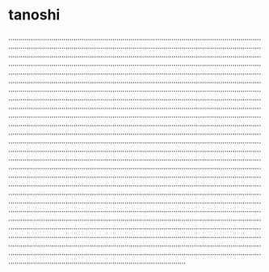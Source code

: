 # tanoshi

...............................................................................................................................................................................................................................................................................................................................................................................................................................................................................................................................................................................................................................................................................................................................................................................................................................................................................................................................................................................................................................................................................................................................................................................................................................................................................................................................................................................................................................................................................................................................................................................................................................................................................................................................................................................................................................................................................................................................................................................................................................................................................................................................................................................................................................................................................................................................................................................................................................................................................................................................................................................................................................................................................................................................................................................................................................................................................................................................................................................................................................................................................................................................................................................................................................................................................................................................................................................................................................................